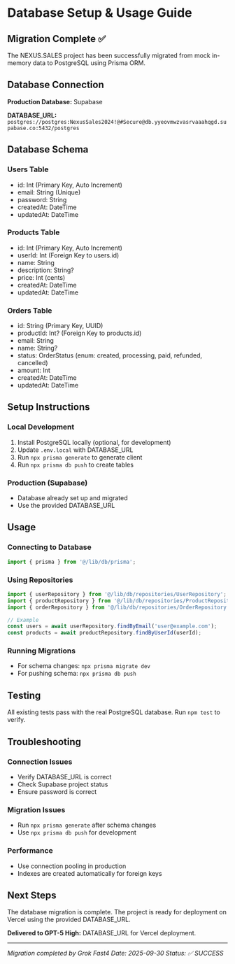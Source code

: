 # Database Setup & Usage Guide

## Migration Complete ✅

The NEXUS.SALES project has been successfully migrated from mock in-memory data to PostgreSQL using Prisma ORM.

## Database Connection

**Production Database:** Supabase

**DATABASE_URL:** `postgres://postgres:NexusSales2024!@#Secure@db.yyeovmwzvasrvaaahqgd.supabase.co:5432/postgres`

## Database Schema

### Users Table
- id: Int (Primary Key, Auto Increment)
- email: String (Unique)
- password: String
- createdAt: DateTime
- updatedAt: DateTime

### Products Table
- id: Int (Primary Key, Auto Increment)
- userId: Int (Foreign Key to users.id)
- name: String
- description: String?
- price: Int (cents)
- createdAt: DateTime
- updatedAt: DateTime

### Orders Table
- id: String (Primary Key, UUID)
- productId: Int? (Foreign Key to products.id)
- email: String
- name: String?
- status: OrderStatus (enum: created, processing, paid, refunded, cancelled)
- amount: Int
- createdAt: DateTime
- updatedAt: DateTime

## Setup Instructions

### Local Development
1. Install PostgreSQL locally (optional, for development)
2. Update `.env.local` with DATABASE_URL
3. Run `npx prisma generate` to generate client
4. Run `npx prisma db push` to create tables

### Production (Supabase)
- Database already set up and migrated
- Use the provided DATABASE_URL

## Usage

### Connecting to Database
```typescript
import { prisma } from '@/lib/db/prisma';
```

### Using Repositories
```typescript
import { userRepository } from '@/lib/db/repositories/UserRepository';
import { productRepository } from '@/lib/db/repositories/ProductRepository';
import { orderRepository } from '@/lib/db/repositories/OrderRepository';

// Example
const users = await userRepository.findByEmail('user@example.com');
const products = await productRepository.findByUserId(userId);
```

### Running Migrations
- For schema changes: `npx prisma migrate dev`
- For pushing schema: `npx prisma db push`

## Testing

All existing tests pass with the real PostgreSQL database. Run `npm test` to verify.

## Troubleshooting

### Connection Issues
- Verify DATABASE_URL is correct
- Check Supabase project status
- Ensure password is correct

### Migration Issues
- Run `npx prisma generate` after schema changes
- Use `npx prisma db push` for development

### Performance
- Use connection pooling in production
- Indexes are created automatically for foreign keys

## Next Steps

The database migration is complete. The project is ready for deployment on Vercel using the provided DATABASE_URL.

**Delivered to GPT-5 High:** DATABASE_URL for Vercel deployment.

---

*Migration completed by Grok Fast4*
*Date: 2025-09-30*
*Status: ✅ SUCCESS*
